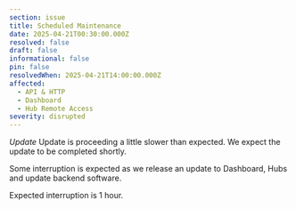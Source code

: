 ```yaml
---
section: issue
title: Scheduled Maintenance
date: 2025-04-21T00:30:00.000Z
resolved: false
draft: false
informational: false
pin: false
resolvedWhen: 2025-04-21T14:00:00.000Z
affected:
  - API & HTTP
  - Dashboard
  - Hub Remote Access
severity: disrupted
---
```

*Update* Update is proceeding a little slower than expected. We expect the update to be completed shortly.

Some interruption is expected as we release an update to Dashboard, Hubs and update backend software.

Expected interruption is 1 hour.
